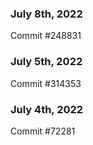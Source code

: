 ### July 8th, 2022

Commit #248831

### July 5th, 2022

Commit #314353


### July 4th, 2022

Commit #72281
